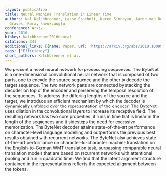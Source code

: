 ```yaml
---
layout: publication
title: Neural Machine Translation In Linear Time
authors: Nal Kalchbrenner, Lasse Espeholt, Karen Simonyan, Aaron van Den Oord, Alex
  Graves, Koray Kavukcuoglu
conference: Arxiv
year: 2016
bibkey: kalchbrenner2016neural
citations: 341
additional_links: [{name: Paper, url: 'https://arxiv.org/abs/1610.10099'}]
tags: ["Efficiency"]
short_authors: Kalchbrenner et al.
---
```

We present a novel neural network for processing sequences. The ByteNet is a
one-dimensional convolutional neural network that is composed of two parts, one
to encode the source sequence and the other to decode the target sequence. The
two network parts are connected by stacking the decoder on top of the encoder
and preserving the temporal resolution of the sequences. To address the
differing lengths of the source and the target, we introduce an efficient
mechanism by which the decoder is dynamically unfolded over the representation
of the encoder. The ByteNet uses dilation in the convolutional layers to
increase its receptive field. The resulting network has two core properties: it
runs in time that is linear in the length of the sequences and it sidesteps the
need for excessive memorization. The ByteNet decoder attains state-of-the-art
performance on character-level language modelling and outperforms the previous
best results obtained with recurrent networks. The ByteNet also achieves
state-of-the-art performance on character-to-character machine translation on
the English-to-German WMT translation task, surpassing comparable neural
translation models that are based on recurrent networks with attentional
pooling and run in quadratic time. We find that the latent alignment structure
contained in the representations reflects the expected alignment between the
tokens.